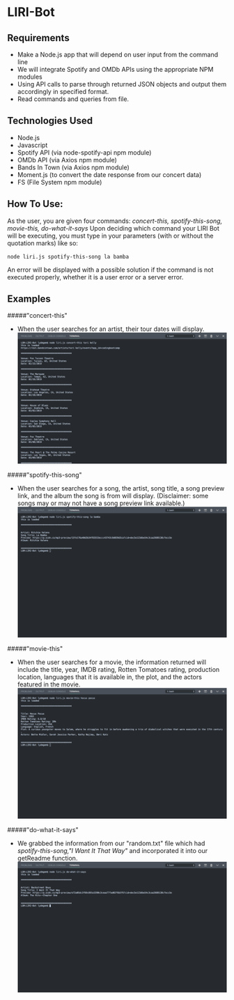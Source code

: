 # LIRI-Bot

## Requirements
* Make a Node.js app that will depend on user input from the command line
* We will integrate Spotify and OMDb APIs using the appropriate NPM modules
* Using API calls to parse through returned JSON objects and output them accordingly in specified format.
* Read commands and queries from file.

## Technologies Used
* Node.js
* Javascript
* Spotify API (via node-spotify-api npm module)
* OMDb API (via Axios npm module)
* Bands In Town (via Axios npm module)
* Moment.js (to convert the date response from our concert data)
* FS (File System npm module)

## How To Use:

As the user, you are given four commands:
_concert-this, spotify-this-song, movie-this, do-what-it-says_
Upon deciding which command your LIRI Bot will be executing, you must type in your parameters (with or without the quotation marks) like so:
```
node liri.js spotify-this-song la bamba
```
An error will be displayed with a possible solution if the command is not executed properly, whether it is a user error or a server error.

## Examples

#####"concert-this"

- When the user searches for an artist, their tour dates will display.
![concert-this](https://github.com/lydmgem/LIRI-Bot/blob/master/assets/images/getconcert.png?raw=true)

#####"spotify-this-song"

- When the user searches for a song, the artist, song title, a song preview link, and the album the song is from will display.
(Disclaimer: some songs may or may not have a song preview link available.)
![spotify-this-song](https://github.com/lydmgem/LIRI-Bot/blob/master/assets/images/spotifyit.png?raw=true)

#####"movie-this"

- When the user searches for a movie, the information returned will include the title, year, IMDB rating, Rotten Tomatoes rating, production location, languages that it is available in, the plot, and the actors featured in the movie.
![movie-this](https://github.com/lydmgem/LIRI-Bot/blob/master/assets/images/getmovie.png?raw=true)

#####"do-what-it-says"

- We grabbed the information from our "random.txt" file which had __spotify-this-song_,"I Want It That Way"_ and incorporated it into our getReadme function.
![do-what-it-says](https://raw.githubusercontent.com/lydmgem/LIRI-Bot/master/assets/images/dwis.png)
